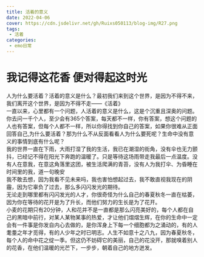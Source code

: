 ```yaml
---
title: 活着的意义
date: 2022-04-06
cover: https://cdn.jsdelivr.net/gh/Ruixs050113/blog-img/R27.png
tags:
 - 活着
categories:
 - emo日常
---
```


# 我记得这花香 便对得起这时光

  人为什么要活着？活着的意义是什么？最初我们来到这个世界，是因为不得不来，我们离开这个世界，是因为不得不走——《活着》<br>
  一直以来，心里都有一个问题，人活着的意义是什么，这是个沉重且深奥的问题。<br>
  你去问一千个人，至少会有365个答案，每天都不一样，你有答案，想这个问题的人也有答案，但每个人都不一样，所以你得找到你自己的答案，如果你很难从正面回答自己,为什么要活着？那为什么不从反面看看人为什么要死呢？生命中没有意义的事情到底有什么呢？<br>
  我的世界一直在下雨，大雨打湿了我的生活，我已在潮湿的街角，没有伞也无力颤抖，已经记不得在阳光下奔跑的温暖了。只是等待这场雨带走我最后一点温度。没有人在意我，在意这角落里这团，被生活爬满的青苔，没有人为我打伞、为昏睡在时间里的我，道一句晚安<br>
  我不敢去想，因为我看不见未来吗，我也害怕想起过去，我不敢直视我现在的阴霾，因为它辜负了过去，那么多闪闪发光的期待。<br>
  无论走到哪里都有闪闪发光的人才，你很奇怪为什么自己的春夏秋冬一直在枯萎，因为你在等待的花开是为了升长，而他们努力的生长是为了花开。<br>
  小麦的花期只有20分钟，人和花并不是一直都是那么闪亮美好的，每个人都在自己的黑暗中前行，对某人某物某事的热爱，才让他们熠熠生辉，在你的生命中一定会有一件事是你发自内心去做的，是你浑身上下每一个细胞都为之涌动的，有的人耄耋之年才觅得，有的人少年之时已明志。人生不如意十之八九，因为春夏秋冬，每个人的命中花之绽一季。但这仍不妨碍它的美丽，自己的花没开，那就嗅着别人的花香，在他们温暖的光芒下，一步步，朝着自己的地方迸发。<br>

  



